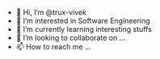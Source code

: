 - 👋 Hi, I’m @trux-vivek
- 👀 I’m interested in Software Engineering
- 🌱 I’m currently learning interesting stuffs 
- 💞️ I’m looking to collaborate on ...
- 📫 How to reach me ...

<!---
trux-vivek/trux-vivek is a ✨ special ✨ repository because its `README.md` (this file) appears on your GitHub profile.
You can click the Preview link to take a look at your changes.
--->
